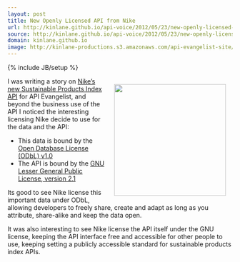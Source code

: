 ```yaml
---
layout: post
title: New Openly Licensed API from Nike
url: http://kinlane.github.io/api-voice/2012/05/23/new-openly-licensed-api-from-nike/
source: http://kinlane.github.io/api-voice/2012/05/23/new-openly-licensed-api-from-nike/
domain: kinlane.github.io
image: http://kinlane-productions.s3.amazonaws.com/api-evangelist-site/blog/Nike-Makers.png
---
```

{% include JB/setup %}<p><p><a href="http://nikemakers.tumblr.com/"><img style="padding: 15px;" src="http://kinlane-productions.s3.amazonaws.com/api-evangelist/nike/Nike-Makers.png" alt="" width="250" align="right" /></a></p>
<p>I was writing a story on <a title="Nike&rsquo;s new Sustainable Products Index API" href="http://www.apievangelist.com/2012/05/23/nike-sustainable-products-index-api/">Nike&rsquo;s new Sustainable Products Index API</a> for API Evangelist, and beyond the business use of the API I noticed the interesting licensing Nike decide to use for the data and the API:</p>
<ul class="mainlist">
<li>This data is bound by the <a href="http://opendatacommons.org/licenses/odbl/1.0/" target="_blank">Open Database License (ODbL) v1.0</a></li>
<li>The API is bound by the <a href="http://www.gnu.org/licenses/lgpl-2.1.html">GNU Lesser General Public License, version 2.1</a></li>
</ul>
<p>Its good to see Nike license this important data under ODbL, allowing developers to freely share, create and adapt as long as you attribute, share-alike and keep the data open.</p>
<p>It was also interesting to see Nike license the API itself under the GNU license, keeping the API interface free and accessible for other people to use, keeping setting a publicly accessible standard for sustainable products index APIs.</p></p>
